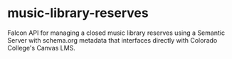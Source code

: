# music-library-reserves
Falcon API for managing a closed music library reserves using a Semantic Server with schema.org metadata that interfaces directly with Colorado College's Canvas LMS.
